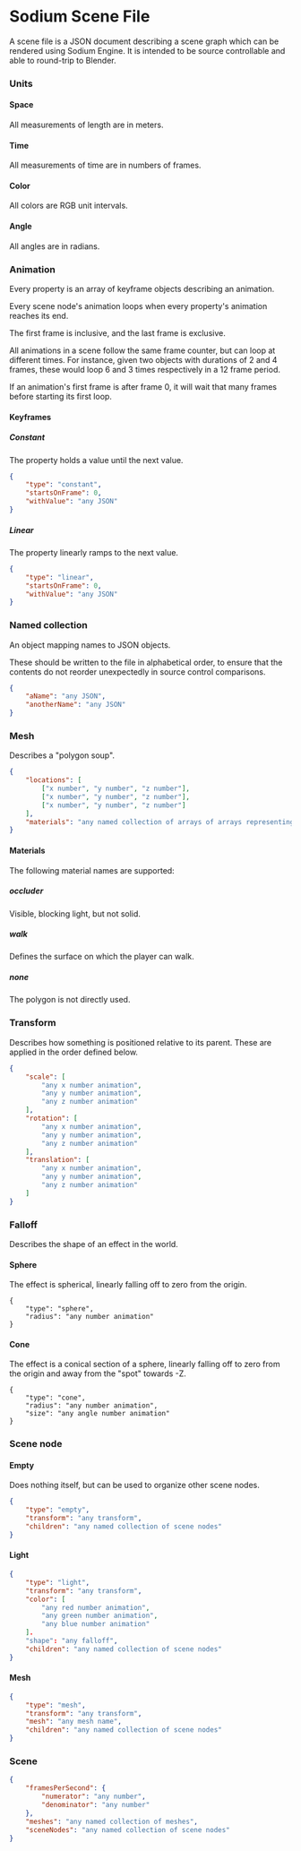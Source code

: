 # Sodium Scene File

A scene file is a JSON document describing a scene graph which can be rendered
using Sodium Engine.  It is intended to be source controllable and able to 
round-trip to Blender.

### Units

#### Space

All measurements of length are in meters.

#### Time

All measurements of time are in numbers of frames.

#### Color

All colors are RGB unit intervals.

#### Angle

All angles are in radians.

### Animation

Every property is an array of keyframe objects describing an animation.

Every scene node's animation loops when every property's animation reaches its 
end.

The first frame is inclusive, and the last frame is exclusive.

All animations in a scene follow the same frame counter, but can loop at 
different times.  For instance, given two objects with durations of 2 and 4 
frames, these would loop 6 and 3 times respectively in a 12 frame period.

If an animation's first frame is after frame 0, it will wait that many frames
before starting its first loop.

#### Keyframes

##### Constant

The property holds a value until the next value.

```json
{
	"type": "constant",
	"startsOnFrame": 0,
	"withValue": "any JSON"
}
```

##### Linear

The property linearly ramps to the next value.

```json
{
	"type": "linear",
	"startsOnFrame": 0,
	"withValue": "any JSON"
}
```

### Named collection

An object mapping names to JSON objects.

These should be written to the file in alphabetical order, to ensure that the
contents do not reorder unexpectedly in source control comparisons.

```json
{
	"aName": "any JSON",
	"anotherName": "any JSON"
}
```

### Mesh

Describes a "polygon soup".

```json
{
	"locations": [
		["x number", "y number", "z number"],
		["x number", "y number", "z number"],
		["x number", "y number", "z number"]
	],
	"materials": "any named collection of arrays of arrays representing polygons of numeric indices into the locations array"
}
```

#### Materials

The following material names are supported:

##### occluder

Visible, blocking light, but not solid.

##### walk

Defines the surface on which the player can walk.

##### none

The polygon is not directly used.

### Transform

Describes how something is positioned relative to its parent.
These are applied in the order defined below.

```json
{
	"scale": [
		"any x number animation",
		"any y number animation",
		"any z number animation"
	],
	"rotation": [
		"any x number animation",
		"any y number animation",
		"any z number animation"
	],
	"translation": [
		"any x number animation",
		"any y number animation",
		"any z number animation"
	]
}
```

### Falloff

Describes the shape of an effect in the world.

#### Sphere

The effect is spherical, linearly falling off to zero from the origin.

```
{
	"type": "sphere",
	"radius": "any number animation"
}
```

#### Cone

The effect is a conical section of a sphere, linearly falling off to zero from
the origin and away from the "spot" towards -Z.

```
{
	"type": "cone",
	"radius": "any number animation",
	"size": "any angle number animation"
}
```

### Scene node

#### Empty

Does nothing itself, but can be used to organize other scene nodes.

```json
{
	"type": "empty",
	"transform": "any transform",
	"children": "any named collection of scene nodes"
}
```

#### Light

```json
{
	"type": "light",
	"transform": "any transform",
	"color": [
		"any red number animation",
		"any green number animation",
		"any blue number animation"
	].
	"shape": "any falloff",
	"children": "any named collection of scene nodes"
}
```

#### Mesh

```json
{
	"type": "mesh",
	"transform": "any transform",
	"mesh": "any mesh name",
	"children": "any named collection of scene nodes"
}
```

### Scene

```json
{
	"framesPerSecond": {
		"numerator": "any number",
		"denominator": "any number"
	},
	"meshes": "any named collection of meshes",
	"sceneNodes": "any named collection of scene nodes"
}
```